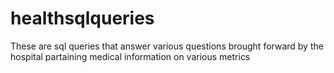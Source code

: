 # healthsqlqueries
These are sql queries that answer various questions brought forward by the hospital partaining medical information on various metrics
